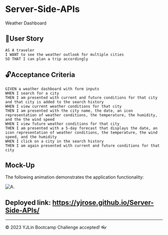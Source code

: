# Server-Side-APIs
Weather Dashboard

## 🎯User Story

``````
AS A traveler
I WANT to see the weather outlook for multiple cities
SO THAT I can plan a trip accordingly
``````

## 🔓Acceptance Criteria

``````
GIVEN a weather dashboard with form inputs
WHEN I search for a city
THEN I am presented with current and future conditions for that city and that city is added to the search history
WHEN I view current weather conditions for that city
THEN I am presented with the city name, the date, an icon representation of weather conditions, the temperature, the humidity, and the the wind speed
WHEN I view future weather conditions for that city
THEN I am presented with a 5-day forecast that displays the date, an icon representation of weather conditions, the temperature, the wind speed, and the humidity
WHEN I click on a city in the search history
THEN I am again presented with current and future conditions for that city

``````
## Mock-Up


The following animation demonstrates the application functionality:

![A.](.)

## Deployed link: https://yjrose.github.io/Server-Side-APIs/

---
© 2023 YJLin Bootcamp Challenge accepted! 👓
